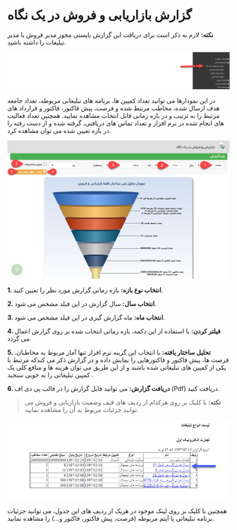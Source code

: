 # گزارش بازاریابی و فروش در یک نگاه  

**نکته:** لازم به ذکر است برای دریافت این گزارش بایستی مجوز مدیر فروش یا مدیر تبلیغات را داشته باشید.

![](BazarYabiVaForush1.png)

در این نمودارها می توانید تعداد کمپین ها، برنامه های تبلیغاتی مربوطه، تعداد جامعه هدف ارسال شده، مخاطب مرتبط شده و فرصت، پیش فاکتور، فاکتور و قرارداد های مرتبط را به ترتیب و در بازه زمانی قابل انتخاب مشاهده نمایید. همچنین تعداد فعالیت های انجام شده در نرم افزار و تعداد تماس های دریافتی، گرفته شده و از دست رفته را در بازه تعیین شده می توان مشاهده کرد.

![](BazarYabiVaForush2.png)

**1.  انتخاب نوع بازه:** بازه زمانی گزارش مورد نظر را تعیین کنید.

**2.  انتخاب سال:** سال گزارش در این فیلد مشخص می شود.

**3.   انتخاب ماه:**  ماه گزارش گیری در این فیلد مشخص می شود.

**4.   فیلتر کردن:** با استفاده از این دکمه، بازه زمانی انتخاب شده بر روی گزارش اعمال می گردد.

**5.  تحلیل ساختار یافته:** با انتخاب این گزینه نرم افزار تنها آمار مربوط به مخاطبان، فرصت ها، پیش فاکتور و فاکتورهایی را نمایش داده و در گزارش ذکر می کندکه مرتبط با یکی از کمپین های تبلیغاتی شده باشند و از این طریق می توان هزینه ها و منافع کلی یک کمپین تبلیغاتی را به خوبی سنجید .

**6.  دریافت گزارش:** می توانید فایل گزارش را در قالب پی دی اف (Pdf) دریافت کنید.

> **نکته:** با کلیک بر روی هرکدام از ردیف های قیف وضعیت بازاریابی و فروش می توانید جزئیات مربوط به آن را مشاهده نمایید.

![](GhifDetails.png)

همچنین با کلیک بر روی لینک موجود در هریک از ردیف های این جدول، می توانید جزئیات برنامه تبلیغاتی یا آیتم مربوطه (فرصت، پیش فاکتور، فاکتور و...) را مشاهده نمایید.

